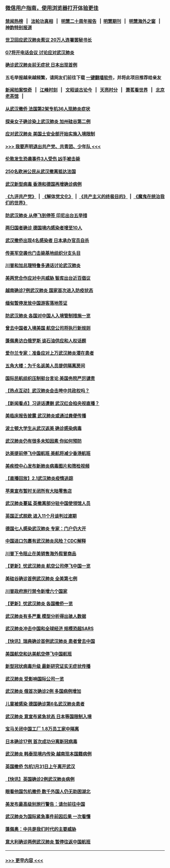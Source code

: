 ### [微信用户指南，使用浏览器打开体验更佳](https://github.com/gfw-breaker/banned-news1/blob/master/indexes/wechat-guide.md?t=0)
#### [禁闻热榜](热点新闻.md?t=0)  &nbsp;&nbsp;|&nbsp;&nbsp; [法轮功真相](https://github.com/gfw-breaker/truth/blob/master/README.md?t=0) &nbsp;&nbsp;|&nbsp;&nbsp; [明慧二十周年报告](https://github.com/gfw-breaker/mh-reports/blob/master/README.md?t=0) &nbsp;&nbsp;|&nbsp;&nbsp;[明慧期刊](https://github.com/gfw-breaker/mh-qikan) &nbsp;&nbsp;|&nbsp;&nbsp; [明慧海外之窗](https://github.com/gfw-breaker/mh-news/blob/master/README.md?t=0) &nbsp;&nbsp;|&nbsp;&nbsp; [神韵特别报道](https://github.com/gfw-breaker/mh-news/blob/master/shenyun.md?t=0)
#### [世卫回应武汉肺炎惹议 20万人连署罢秘书长](../pages/nsc418/n11841664.md?t=02032333) 
#### [G7将开电话会议 讨论应对武汉肺炎](../pages/nsc418/n11841658.md?t=02032333) 
#### [确诊武汉肺炎前无症状 日本出现首例](../pages/nsc418/n11841567.md?t=02032333) 
#### 五毛举报越来越频繁，请网友们前往下载 [一键翻墙软件](https://github.com/gfw-breaker/ssr-accounts)，并将此项目推荐给亲友
#### [新闻拍案惊奇](https://github.com/gfw-breaker/banned-news1/blob/master/pages/link4.md) &nbsp;&nbsp;|&nbsp;&nbsp; [江峰时刻](https://github.com/gfw-breaker/banned-news1/blob/master/pages/link4.md) &nbsp;&nbsp;|&nbsp;&nbsp; [文昭谈古论今](https://github.com/gfw-breaker/banned-news1/blob/master/pages/link4.md) &nbsp;&nbsp;|&nbsp;&nbsp; [天亮时分](https://github.com/gfw-breaker/banned-news1/blob/master/pages/link4.md) &nbsp;&nbsp;|&nbsp;&nbsp; [萧茗看世界](https://github.com/gfw-breaker/banned-news1/blob/master/pages/link4.md) &nbsp;&nbsp;|&nbsp;&nbsp; [北京老茶馆](https://github.com/gfw-breaker/banned-news1/blob/master/pages/link4.md) &nbsp;&nbsp;|&nbsp;&nbsp; 
#### [从武汉撤侨 法国第2架专机36人现肺炎症状](../pages/nsc418/n11841382.md?t=02032333) 
#### [探亲女子确诊染上武汉肺炎 加州硅谷第二例](../pages/nsc418/n11839784.md?t=02032333) 
#### [应对武汉肺炎 美国土安全部开始实施入境限制](../pages/nsc418/n11839729.md?t=02032333) 
#### [>>> 我要声明退出共产党、共青团、少年队 <<<](https://github.com/begood0513/goodnews/blob/master/quit/letter.md) 
#### [伦敦发生恐袭事件3人受伤 凶手被击毙](../pages/nsc418/n11839442.md?t=02032333) 
#### [250名欧洲公民从武汉撤离抵达法国](../pages/nsc418/n11839438.md?t=02032333) 
#### [武汉新型病毒 香港和德国再增确诊病例](../pages/nsc418/n11839381.md?t=02032333) 
#### [《九评共产党》](https://github.com/begood0513/9ping.md/blob/master/README.md) &nbsp;|&nbsp; [《解体党文化》](../../../../jtdwh.md/blob/master/README.md)  &nbsp;|&nbsp; [《共产主义的终极目的》](../../../../gczydzjmd.md/blob/master/README.md) &nbsp;|&nbsp; [《魔鬼在统治我们的世界》](../../../../mgztzwmdsj.md/blob/master/README.md) 
#### [防武汉肺炎 从停飞到停签 印尼出台五举措](../pages/nsc418/n11839282.md?t=02032333) 
#### [两归国者确诊 德国境内感染者增至10人](../pages/nsc418/n11839164.md?t=02032333) 
#### [武汉撤侨出现4名感染者 日本承办官员自杀](../pages/nsc418/n11839044.md?t=02032333) 
#### [传美军空袭也门击毙基地组织分支头目](../pages/nsc418/n11839210.md?t=02032333) 
#### [川普和加总理特鲁多通话讨论武汉肺炎](../pages/nsc418/n11839128.md?t=02032333) 
#### [美两党合作应对中共威胁 智库出台近百倡议](../pages/nsc418/n11838437.md?t=02032333) 
#### [越南确诊7例武汉肺炎 国家首次进入防疫状态](../pages/nsc418/n11838860.md?t=02032333) 
#### [缅甸暂停发放中国游客落地签证](../pages/nsc418/n11838730.md?t=02032333) 
#### [防武汉肺炎 各国对中国人入境管制措施一览](../pages/nsc418/n11838726.md?t=02032333) 
#### [曾去中国者入境美国 航空公司将执行新规则](../pages/nsc418/n11838375.md?t=02032333) 
#### [蓬佩奥访白俄罗斯 谈石油供应和人权话题](../pages/nsc418/n11838242.md?t=02032333) 
#### [爱尔兰专家：准备应对上万武汉肺炎潜在患者](../pages/nsc418/n11837978.md?t=02032333) 
#### [五角大楼：为千名返美人员提供隔离房间](../pages/nsc418/n11837831.md?t=02032333) 
#### [国际民航组织压制挺台言论 美国务院严厉谴责](../pages/nsc418/n11837791.md?t=02032333) 
#### [【热点互动】武汉肺炎会击垮中共政权吗？](../pages/nsc418/n11837779.md?t=02032333) 
#### [【新闻看点】习讲话遭删 武汉红会掐央视直播？](../pages/nsc418/n11837573.md?t=02032333) 
#### [美临床报告披露 武汉肺炎或通过粪便传播](../pages/nsc418/n11837626.md?t=02032333) 
#### [波士顿大学生从武汉返美 确诊感染病毒](../pages/nsc418/n11837580.md?t=02032333) 
#### [武汉肺炎仍有很多未知因素 你如何预防](../pages/nsc418/n11837666.md?t=02032333) 
#### [达美提前停飞中国航班 美航将减少香港航班](../pages/nsc418/n11837649.md?t=02032333) 
#### [美疾控中心发布新肺炎病毒图片和筛检视频](../pages/nsc418/n11837491.md?t=02032333) 
#### [【直播回放】2.1武汉肺炎疫情追踪](../pages/nsc418/n11837232.md?t=02032333) 
#### [苹果宣布暂时关闭所有大陆零售店](../pages/nsc418/n11837097.md?t=02032333) 
#### [武汉肺炎蔓延 英撤离部分驻中国使领馆人员](../pages/nsc418/n11837061.md?t=02032333) 
#### [英国正式脱欧 进入11个月谈判过渡期](../pages/nsc418/n11836911.md?t=02032333) 
#### [德国七人感染武汉肺炎 专家：门户仍大开](../pages/nsc418/n11836344.md?t=02032333) 
#### [中国进口包裹有武汉肺炎风险？CDC解释](../pages/nsc418/n11836321.md?t=02032333) 
#### [川普下令阻止在美销售海外假冒商品](../pages/nsc418/n11836261.md?t=02032333) 
#### [【更新】忧武汉肺炎 航空公司停飞中国一览](../pages/nsc418/n11835931.md?t=02032333) 
#### [美硅谷确诊首例武汉肺炎 全美第七例](../pages/nsc418/n11836093.md?t=02032333) 
#### [川普政府旅行禁令新增六个国家](../pages/nsc418/n11836083.md?t=02032333) 
#### [【更新】忧武汉肺炎 各国撤侨一览](../pages/nsc418/n11835673.md?t=02032333) 
#### [武汉肺炎有多严重 模型分析得出骇人数据](../pages/nsc418/n11835829.md?t=02032333) 
#### [武汉肺炎冲击中国和全球经济 规模恐超SARS](../pages/nsc418/n11835652.md?t=02032333) 
#### [【快讯】瑞典确诊首例武汉肺炎 患者曾去中国](../pages/nsc418/n11835675.md?t=02032333) 
#### [美国航空和达美航空停飞中国航班](../pages/nsc418/n11835567.md?t=02032333) 
#### [新型冠状病毒升级 最新研究证实无症状传播](../pages/nsc418/n11835589.md?t=02032333) 
#### [武汉肺炎 受影响国际公司一览](../pages/nsc418/n11835538.md?t=02032333) 
#### [武汉肺炎 俄首次确诊2例 多国病例增加](../pages/nsc418/n11835295.md?t=02032333) 
#### [儿童被感染 德国确诊第6名武汉肺炎患者](../pages/nsc418/n11835338.md?t=02032333) 
#### [武汉肺炎 意宣布紧急状态 日本等国限制入境](../pages/nsc418/n11835062.md?t=02032333) 
#### [宝马关闭中国工厂 1.8万员工家中隔离](../pages/nsc418/n11835128.md?t=02032333) 
#### [日本确诊17例 首次成功分离新冠病毒](../pages/nsc418/n11834975.md?t=02032333) 
#### [武汉肺炎 韩泰现境内传染 越南现本国籍病例](../pages/nsc418/n11834857.md?t=02032333) 
#### [英国撤侨 包机1月31日上午离开武汉](../pages/nsc418/n11834808.md?t=02032333) 
#### [【快讯】英国确诊2例武汉肺炎病例](../pages/nsc418/n11834824.md?t=02032333) 
#### [眼看他国包机撤侨 数千外国人仍无助困湖北](../pages/nsc418/n11834010.md?t=02032333) 
#### [美发布最高级别旅行警告：请勿前往中国](../pages/nsc418/n11834038.md?t=02032333) 
#### [武汉肺炎为国际紧急事件前因后果 一次看懂](../pages/nsc418/n11833893.md?t=02032333) 
#### [蓬佩奥：中共是我们时代的主要威胁](../pages/nsc418/n11833434.md?t=02032333) 
#### [意大利确诊两例武汉肺炎 暂停往返中国航班](../pages/nsc418/n11833483.md?t=02032333) 

----
#### [ >>> 更早内容 <<< ](../indexes/nsc418-earlier.md)

